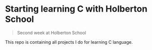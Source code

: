 # Starting learning C with Holberton School

> Second week at Holberton School

This repo is containing all projects I do for learning C language.
